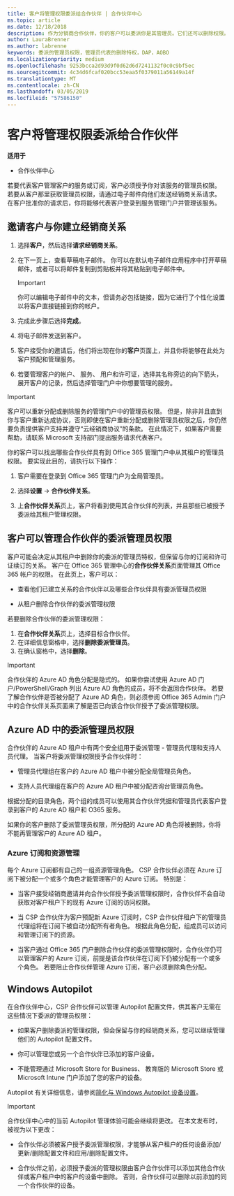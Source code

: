 ```yaml
---
title: 客户将管理权限委派给合作伙伴 | 合作伙伴中心
ms.topic: article
ms.date: 12/18/2018
description: 作为分销商合作伙伴，你的客户可以委派你是其管理员。它们还可以删除权限。
author: LauraBrenner
ms.author: labrenne
keywords: 委派的管理员权限，管理员代表的删除特权，DAP，AOBO
ms.localizationpriority: medium
ms.openlocfilehash: 9253bcca2d93d9f0d62d6d7241132f0c0c9bf5ec
ms.sourcegitcommit: 4c34d6fcaf020bcc53eaa5f0379011a56149a14f
ms.translationtype: MT
ms.contentlocale: zh-CN
ms.lasthandoff: 03/05/2019
ms.locfileid: "57586150"
---
```

# <a name="customers-delegate-administration-privileges-to-partners"></a>客户将管理权限委派给合作伙伴

**适用于**

-  合作伙伴中心

若要代表客户管理客户的服务或订阅，客户必须授予你对该服务的管理员权限。 若要从客户那里获取管理员权限，请通过电子邮件向他们发送经销商关系请求。 在客户批准你的请求后，你将能够代表客户登录到服务管理门户并管理该服务。 

## <a name="invite-a-customer-to-establish-a-reseller-relationship-with-you"></a>邀请客户与你建立经销商关系

1.  选择**客户**，然后选择**请求经销商关系**。

2.  在下一页上，查看草稿电子邮件。 你可以在默认电子邮件应用程序中打开草稿邮件，或者可以将邮件复制到剪贴板并将其粘贴到电子邮件中。 

    >[!IMPORTANT]
    >你可以编辑电子邮件中的文本，但请务必包括链接，因为它进行了个性化设置以将客户直接链接到你的帐户。 
    
3.  完成此步骤后选择**完成**。

4.  将电子邮件发送到客户。

5.  客户接受你的邀请后，他们将出现在你的**客户**页面上，并且你将能够在此处为客户预配和管理服务。

6.  若要管理客户的帐户、 服务、 用户和许可证，选择其名称旁边的向下箭头，展开客户的记录，然后选择管理门户中你想要管理的服务。

>[!IMPORTANT]  
>客户可以重新分配或删除服务的管理门户中的管理员权限。 但是，除非并且直到你与客户重新达成协议，否则即使在客户重新分配或删除管理员权限之后，你仍然要负责提供客户支持并遵守“云经销商协议”的条款。 在此情况下，如果客户需要帮助，请联系 Microsoft 支持部门提出服务请求代表客户。

你的客户可以找出哪些合作伙伴具有到 Office 365 管理门户中从其租户的管理员权限。 要实现此目的，请执行以下操作：

1. 客户需要在登录到 Office 365 管理门户为全局管理员。

2. 选择**设置** → **合作伙伴关系**。

3. 上**合作伙伴关系**页上，客户将看到使用其合作伙伴的列表，并且那些已被授予委派给其租户管理权限。

## <a name="customers-can-manage-a-partners-delegated-admin-privileges"></a>客户可以管理合作伙伴的委派管理员权限 

客户可能会决定从其租户中删除你的委派的管理员特权，但保留与你的订阅和许可证续订的关系。 客户在 Office 365 管理中心的**合作伙伴关系**页面管理其 Office 365 帐户的权限。 在此页上，客户可以：

- 查看他们已建立关系的合作伙伴以及哪些合作伙伴具有委派管理员权限

- 从租户删除合作伙伴的委派管理权限

若要删除合作伙伴的委派管理权限：

1. 在**合作伙伴关系**页上，选择目标合作伙伴。
2. 在详细信息窗格中，选择**删除委派管理员**。
3. 在确认窗格中，选择**删除**。

>[!IMPORTANT]  
>合作伙伴的 Azure AD 角色分配是隐式的。 如果你尝试使用 Azure AD 门户/PowerShell/Graph 列出 Azure AD 角色的成员，将不会返回合作伙伴。 若要了解合作伙伴是否被分配了 Azure AD 角色，则必须参阅 Office 365 Admin 门户中的合作伙伴关系页面来了解是否已向该合作伙伴授予了委派管理权限。

## <a name="delegated-admin-privileges-in-azure-ad"></a>Azure AD 中的委派管理员权限 

合作伙伴的 Azure AD 租户中有两个安全组用于委派管理 - 管理员代理和支持人员代理。 当客户将委派管理权限授予合作伙伴时：

- 管理员代理组在客户的 Azure AD 租户中被分配全局管理员角色。

- 支持人员代理组在客户的 Azure AD 租户中被分配咨询台管理员角色。

根据分配的目录角色，两个组的成员可以使用其合作伙伴凭据和管理员代表客户登录到客户的 Azure AD 租户和 O365 服务。

如果你的客户删除了委派管理员权限，所分配的 Azure AD 角色将被删除，你将不能再管理客户的 Azure AD 租户。

### <a name="azure-subscriptions-and-resource-management"></a>Azure 订阅和资源管理

每个 Azure 订阅都有自己的一组资源管理角色。 CSP 合作伙伴必须在 Azure 订阅下被分配一个或多个角色才能管理客户的 Azure 订阅。 特别是：

- 当客户接受经销商邀请并向合作伙伴授予委派管理权限时，合作伙伴不会自动获取对客户租户下的现有 Azure 订阅的访问权限。

- 当 CSP 合作伙伴为客户预配新 Azure 订阅时，CSP 合作伙伴租户下的管理员代理组将在订阅下被自动分配所有者角色。 根据此角色分配，组成员可以访问和管理订阅下的资源。

- 当客户通过 Office 365 门户删除合作伙伴的委派管理权限时，合作伙伴仍可以管理客户的 Azure 订阅，前提是该合作伙伴在订阅下仍被分配有一个或多个角色。 若要阻止合作伙伴管理 Azure 订阅，客户必须删除角色分配。

## <a name="windows-autopilot"></a>Windows Autopilot

<!--Maggie, 12/5/18 - Removed table showing what different CSP partner types can and can't do because all partner types are now in parity. As per Bhavya Chopra in bug 19841770.-->

在合作伙伴中心，CSP 合作伙伴可以管理 Autopilot 配置文件，供其客户无需在这些情况下委派的管理员权限： 

- 如果客户删除委派的管理权限，但会保留与你的经销商关系，您可以继续管理他们的 Autopilot 配置文件。

- 你可以管理您或另一个合作伙伴已添加的客户设备。 

- 不能管理通过 Microsoft Store for Business、 教育版的 Microsoft Store 或 Microsoft Intune 门户添加了您的客户的设备。

Autopilot 有关详细信息，请参阅[简化与 Windows Autopilot 设备设置](https://docs.microsoft.com/partner-center/autopilot)。

>[!IMPORTANT]  
>合作伙伴中心中的当前 Autopilot 管理体验可能会继续将更改。 在本文发布时，被视为以下更改：

- 合作伙伴必须被客户授予委派管理权限，才能够从客户租户的任何设备添加/更新/删除配置文件和应用/删除配置文件。

- 合作伙伴之前，必须授予委派的管理权限由客户合作伙伴可以添加其他合作伙伴或客户租户中的客户的设备中删除。 否则，合作伙伴可以删除以前添加的同一个合作伙伴的设备。

